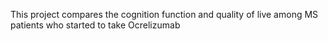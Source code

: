 This project compares the cognition function and quality of live among MS patients who started to take Ocrelizumab